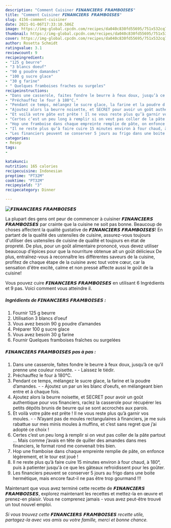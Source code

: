 ```yaml
---
description: "Comment Cuisiner 𝙁𝙄𝙉𝘼𝙉𝘾𝙄𝙀𝙍𝙎 𝙁𝙍𝘼𝙈𝘽𝙊𝙄𝙎𝙀𝙎"
title: "Comment Cuisiner 𝙁𝙄𝙉𝘼𝙉𝘾𝙄𝙀𝙍𝙎 𝙁𝙍𝘼𝙈𝘽𝙊𝙄𝙎𝙀𝙎"
slug: 4156-comment-cuisiner
date: 2021-01-06T17:33:10.586Z
image: https://img-global.cpcdn.com/recipes/da040c830fd55695/751x532cq70/𝙁𝙄𝙉𝘼𝙉𝘾𝙄𝙀𝙍𝙎-𝙁𝙍𝘼𝙈𝘽𝙊𝙄𝙎𝙀𝙎-photo-principale-de-la-recette.jpg
thumbnail: https://img-global.cpcdn.com/recipes/da040c830fd55695/751x532cq70/𝙁𝙄𝙉𝘼𝙉𝘾𝙄𝙀𝙍𝙎-𝙁𝙍𝘼𝙈𝘽𝙊𝙄𝙎𝙀𝙎-photo-principale-de-la-recette.jpg
cover: https://img-global.cpcdn.com/recipes/da040c830fd55695/751x532cq70/𝙁𝙄𝙉𝘼𝙉𝘾𝙄𝙀𝙍𝙎-𝙁𝙍𝘼𝙈𝘽𝙊𝙄𝙎𝙀𝙎-photo-principale-de-la-recette.jpg
author: Rosetta Schmidt
ratingvalue: 3.1
reviewcount: 9
recipeingredient:
- "125 g beurre"
- "3 blancs doeuf"
- "90 g poudre damandes"
- "100 g sucre glace"
- "30 g farine"
- " Quelques framboises fraches ou surgeles"
recipeinstructions:
- "Dans une casserole, faites fondre le beurre à feux doux, jusqu’à ce qu’il prenne une couleur noisette.  Laissez le tiédir."
- "Préchauffez le four à 180°C."
- "Pendant ce temps, mélangez le sucre glace, la farine et la poudre d’amandes.  Ajoutez un par un les blanc d’oeufs, en mélangeant bien entre et à chaque fois."
- "Ajoutez alors la beurre noisette, et SECRET pour avoir un goût authentique pour vos financiers, raclez la casserole pour récupérer les petits dépôts brunis de beurre qui se sont accrochés aux parois."
- "Et voilà votre pâte est prête ! Il ne vous reste plus qu’à garnir vos moules.  N’ayant pas de moules rectangulaires à financiers, je me suis rabattue sur mes minis moules à muffins, et c’est sans regret que j’ai adopté ce choix !"
- "Certes c’est un peu long à remplir si on veut pas coller de la pâte partout … Mais comme j’avais en tête de quiller des amandes dans mes financiers, le format rond me convenait très bien."
- "Hop une framboise dans chaque empreinte remplie de pâte, on enfonce légèrement, et le tour est joué !"
- "Il ne reste plus qu’à faire cuire 15 minutes environ à four chaud, à 180°, puis à patienter jusqu&#39;à ce que les gâteaux refroidissent pour les goûter."
- "Les financiers peuvent se conserver 5 jours au frigo dans une boite hermétique, mais encore faut-il ne pas être trop gourmand !!!"
categories:
- Resep
tags:
- 

katakunci:  
nutrition: 165 calories
recipecuisine: Indonesian
preptime: "PT32M"
cooktime: "PT32M"
recipeyield: "3"
recipecategory: Dinner

---
```



![𝙁𝙄𝙉𝘼𝙉𝘾𝙄𝙀𝙍𝙎 𝙁𝙍𝘼𝙈𝘽𝙊𝙄𝙎𝙀𝙎](https://img-global.cpcdn.com/recipes/da040c830fd55695/751x532cq70/𝙁𝙄𝙉𝘼𝙉𝘾𝙄𝙀𝙍𝙎-𝙁𝙍𝘼𝙈𝘽𝙊𝙄𝙎𝙀𝙎-photo-principale-de-la-recette.jpg)

La plupart des gens ont peur de commencer à cuisiner 𝙁𝙄𝙉𝘼𝙉𝘾𝙄𝙀𝙍𝙎 𝙁𝙍𝘼𝙈𝘽𝙊𝙄𝙎𝙀𝙎 par crainte que la cuisine ne soit pas bonne. Beaucoup de choses affectent la qualité gustative de 𝙁𝙄𝙉𝘼𝙉𝘾𝙄𝙀𝙍𝙎 𝙁𝙍𝘼𝙈𝘽𝙊𝙄𝙎𝙀𝙎! En partant de la qualité des ustensiles de cuisine, assurez-vous toujours d'utiliser des ustensiles de cuisine de qualité et toujours en état de propreté. De plus, pour un goût alimentaire prononcé, vous devez utiliser beaucoup d'épices pour que la nourriture obtenue ait un goût délicieux De plus, entraînez-vous à reconnaître les différentes saveurs de la cuisine, profitez de chaque étape de la cuisine avec tout votre cœur, car la sensation d'être excité, calme et non pressé affecte aussi le goût de la cuisine!

<!--inarticleads1-->

Vous pouvez cuire 𝙁𝙄𝙉𝘼𝙉𝘾𝙄𝙀𝙍𝙎 𝙁𝙍𝘼𝙈𝘽𝙊𝙄𝙎𝙀𝙎 en utilisant 6 Ingrédients et 9 pas. Voici comment vous atteindre il.

##### Ingrédients de 𝙁𝙄𝙉𝘼𝙉𝘾𝙄𝙀𝙍𝙎 𝙁𝙍𝘼𝙈𝘽𝙊𝙄𝙎𝙀𝙎 :

1. Fournir 125 g beurre
1. Utilisation 3 blancs d’oeuf
1. Vous avez besoin 90 g poudre d’amandes
1. Préparer 100 g sucre glace
1. Vous avez besoin 30 g farine
1. Fournir  Quelques framboises fraîches ou surgelées




<!--inarticleads2-->

##### 𝙁𝙄𝙉𝘼𝙉𝘾𝙄𝙀𝙍𝙎 𝙁𝙍𝘼𝙈𝘽𝙊𝙄𝙎𝙀𝙎 pas à pas :

1. Dans une casserole, faites fondre le beurre à feux doux, jusqu’à ce qu’il prenne une couleur noisette. -  - Laissez le tiédir.
1. Préchauffez le four à 180°C.
1. Pendant ce temps, mélangez le sucre glace, la farine et la poudre d’amandes. -  - Ajoutez un par un les blanc d’oeufs, en mélangeant bien entre et à chaque fois.
1. Ajoutez alors la beurre noisette, et SECRET pour avoir un goût authentique pour vos financiers, raclez la casserole pour récupérer les petits dépôts brunis de beurre qui se sont accrochés aux parois.
1. Et voilà votre pâte est prête ! Il ne vous reste plus qu’à garnir vos moules. -  - N’ayant pas de moules rectangulaires à financiers, je me suis rabattue sur mes minis moules à muffins, et c’est sans regret que j’ai adopté ce choix !
1. Certes c’est un peu long à remplir si on veut pas coller de la pâte partout … Mais comme j’avais en tête de quiller des amandes dans mes financiers, le format rond me convenait très bien.
1. Hop une framboise dans chaque empreinte remplie de pâte, on enfonce légèrement, et le tour est joué !
1. Il ne reste plus qu’à faire cuire 15 minutes environ à four chaud, à 180°, puis à patienter jusqu&#39;à ce que les gâteaux refroidissent pour les goûter.
1. Les financiers peuvent se conserver 5 jours au frigo dans une boite hermétique, mais encore faut-il ne pas être trop gourmand !!!




<!--inarticleads1-->

<p>
Maintenant que vous avez terminé cette recette de 𝙁𝙄𝙉𝘼𝙉𝘾𝙄𝙀𝙍𝙎 𝙁𝙍𝘼𝙈𝘽𝙊𝙄𝙎𝙀𝙎, explorez maintenant les recettes et mettez-la en œuvre et prenez-en plaisir. Vous ne comprenez jamais - vous avez peut-être trouvé un tout nouvel emploi.
</p>

<p>
<i>Si vous trouvez cette 𝙁𝙄𝙉𝘼𝙉𝘾𝙄𝙀𝙍𝙎 𝙁𝙍𝘼𝙈𝘽𝙊𝙄𝙎𝙀𝙎 recette utile, partagez-la avec vos amis ou votre famille, merci et bonne chance.</i>
</p>
